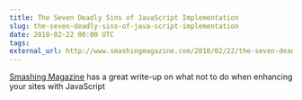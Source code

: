 ```yaml
---
title: The Seven Deadly Sins of JavaScript Implementation
slug: the-seven-deadly-sins-of-java-script-implementation
date: 2010-02-22 00:00 UTC
tags:
external_url: http://www.smashingmagazine.com/2010/02/22/the-seven-deadly-sins-of-javascript-implementation/
---
```


<p><a href="http://www.smashingmagazine.com">Smashing Magazine</a> has a great write-up on what not to do when enhancing your sites with JavaScript</p>
